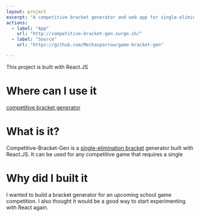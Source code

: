 ```yaml
---
layout: project
excerpt: "A competitive bracket generator and web app for single-elimination competitions"
actions:
  - label: "App"
    url: "http://competitive-bracket-gen.surge.sh/"
  - label: "Source"
    url: "https://github.com/Mechasparrow/game-bracket-gen"

---
```


This project is built with React.JS

# Where can I use it
[competitive bracket generator](http://competitive-bracket-gen.surge.sh/)

# What is it?
Competitive-Bracket-Gen is a [single-elimination bracket](https://en.wikipedia.org/wiki/Single-elimination_tournament) generator built with React.JS. It can be used for any competitive game that requires a single

# Why did I built it
I wanted to build a bracket generator for an upcoming school game competition. I also thought it would be a good way to start experimenting with React again.
